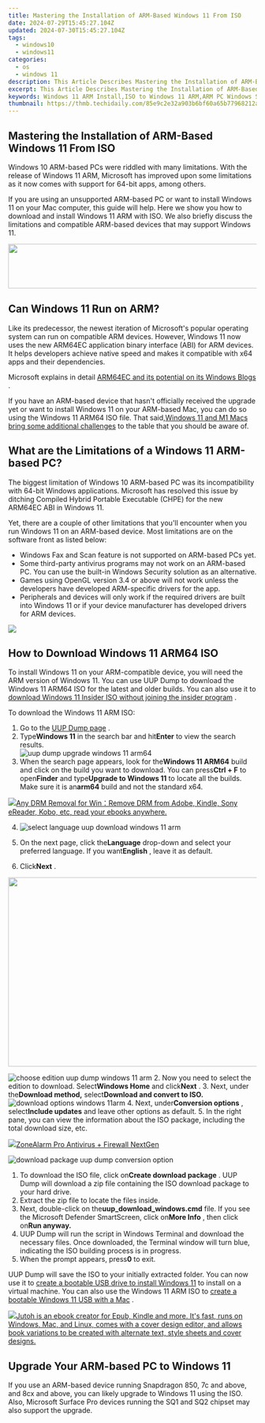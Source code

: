```yaml
---
title: Mastering the Installation of ARM-Based Windows 11 From ISO
date: 2024-07-29T15:45:27.104Z
updated: 2024-07-30T15:45:27.104Z
tags:
  - windows10
  - windows11
categories:
  - os
  - windows 11
description: This Article Describes Mastering the Installation of ARM-Based Windows 11 From ISO
excerpt: This Article Describes Mastering the Installation of ARM-Based Windows 11 From ISO
keywords: Windows 11 ARM Install,ISO to Windows 11 ARM,ARM PC Windows Setup,Win11 ARM ISO Installation,Windows 11 for ARM Devices,ARM-Based Win11 ISO Guide,ArM Windows 11 InstallKit
thumbnail: https://thmb.techidaily.com/85e9c2e32a903b6bf60a65b77968212abbcf7690eb44299839f1e9c463cd1ddf.jpg
---
```


## Mastering the Installation of ARM-Based Windows 11 From ISO

 Windows 10 ARM-based PCs were riddled with many limitations. With the release of Windows 11 ARM, Microsoft has improved upon some limitations as it now comes with support for 64-bit apps, among others.

 If you are using an unsupported ARM-based PC or want to install Windows 11 on your Mac computer, this guide will help. Here we show you how to download and install Windows 11 ARM with ISO. We also briefly discuss the limitations and compatible ARM-based devices that may support Windows 11.

<!-- affiliate ads begin -->
<a href="https://united.elfm.net/c/5597632/517826/4704" target="_top" id="517826"><img src="//a.impactradius-go.com/display-ad/4704-517826" border="0" alt="" width="728" height="90"/></a><img height="0" width="0" src="https://united.elfm.net/i/5597632/517826/4704" style="position:absolute;visibility:hidden;" border="0" />
<!-- affiliate ads end -->
## Can Windows 11 Run on ARM?

 Like its predecessor, the newest iteration of Microsoft's popular operating system can run on compatible ARM devices. However, Windows 11 now uses the new ARM64EC application binary interface (ABI) for ARM devices. It helps developers achieve native speed and makes it compatible with x64 apps and their dependencies.

 Microsoft explains in detail [ARM64EC and its potential on its Windows Blogs](https://blogs.windows.com/windowsdeveloper/2021/06/28/announcing-arm64ec-building-native-and-interoperable-apps-for-windows-11-on-arm/) .

 If you have an ARM-based device that hasn't officially received the upgrade yet or want to install Windows 11 on your ARM-based Mac, you can do so using the Windows 11 ARM64 ISO file. That said,[Windows 11 and M1 Macs bring some additional challenges](https://www.makeuseof.com/will-windows-11-work-on-mac/) to the table that you should be aware of.

## What are the Limitations of a Windows 11 ARM-based PC?

 The biggest limitation of Windows 10 ARM-based PC was its incompatibility with 64-bit Windows applications. Microsoft has resolved this issue by ditching Compiled Hybrid Portable Executable (CHPE) for the new ARM64EC ABI in Windows 11.

 Yet, there are a couple of other limitations that you'll encounter when you run Windows 11 on an ARM-based device. Most limitations are on the software front as listed below:

* Windows Fax and Scan feature is not supported on ARM-based PCs yet.
* Some third-party antivirus programs may not work on an ARM-based PC. You can use the built-in Windows Security solution as an alternative.
* Games using OpenGL version 3.4 or above will not work unless the developers have developed ARM-specific drivers for the app.
* Peripherals and devices will only work if the required drivers are built into Windows 11 or if your device manufacturer has developed drivers for ARM devices.

<!-- affiliate ads begin -->
<a href="https://shop.manycam.com/order/checkout.php?PRODS=17728032&QTY=1&AFFILIATE=108875&CART=1"><img src="https://secure.avangate.com/images/merchant/8230bea7d54bcdf99cdfe85cb07313d5/mcaffbanner920x120.png" border="0"></a>
<!-- affiliate ads end -->
## How to Download Windows 11 ARM64 ISO

 To install Windows 11 on your ARM-compatible device, you will need the ARM version of Windows 11\. You can use UUP Dump to download the Windows 11 ARM64 ISO for the latest and older builds. You can also use it to [download Windows 11 Insider ISO without joining the insider program](https://www.makeuseof.com/windows-11-download-insider-iso-without-insider-program/) .

To download the Windows 11 ARM ISO:

1. Go to the [UUP Dump page](https://uupdump.net/) .
2. Type**Windows 11** in the search bar and hit**Enter** to view the search results.  
![uup dump upgrade windows 11 arm64](https://static1.makeuseofimages.com/wordpress/wp-content/uploads/2022/05/uup-dump-upgrade-windows-11-arm64.jpg)
3. When the search page appears, look for the**Windows 11 ARM64** build and click on the build you want to download. You can press**Ctrl + F** to open**Finder** and type**Upgrade to Windows 11** to locate all the builds. Make sure it is an**arm64** build and not the standard x64.
<!-- affiliate ads begin -->
<a href="https://secure.2checkout.com/order/checkout.php?PRODS=4600113&QTY=1&AFFILIATE=108875&CART=1"><img src="https://www.epubor.com/images/drm-removal-feature2.png" border="0">Any DRM Removal for Win：Remove DRM from Adobe, Kindle, Sony eReader, Kobo, etc, read your ebooks anywhere.</a>
<!-- affiliate ads end -->
4. ![select language uup download windows 11 arm](https://static1.makeuseofimages.com/wordpress/wp-content/uploads/2022/05/select-language-uup-download-windows-11-arm-.jpg)
5. On the next page, click the**Language** drop-down and select your preferred language. If you want**English** , leave it as default.

1. Click**Next** .  
<!-- affiliate ads begin -->
<a href="https://ship7com.pxf.io/c/5597632/1509856/17634" target="_top" id="1509856"><img src="//a.impactradius-go.com/display-ad/17634-1509856" border="0" alt="" width="730" height="383"/></a>
<!-- affiliate ads end -->
![choose edition uup dump windows 11 arm](https://static1.makeuseofimages.com/wordpress/wp-content/uploads/2022/05/choose-edition-uup-dump-windows-11-arm.jpg)
2. Now you need to select the edition to download. Select**Windows Home** and click**Next** .
3. Next, under the**Download method,** select**Download and convert to ISO.**  
![download options windows 11arm](https://static1.makeuseofimages.com/wordpress/wp-content/uploads/2022/05/download-options-windows-11arm.jpg)
4. Next, under**Conversion options** , select**Include updates** and leave other options as default.
5. In the right pane, you can view the information about the ISO package, including the total download size, etc.  
<!-- affiliate ads begin -->
<a href="https://estore.zonealarm.com/order/checkout.php?PRODS=38658749&QTY=1&AFFILIATE=108875&CART=1"><img src="https://sc1.checkpoint.com/sc1/za/images/boxes/pa_500.png" border="0">ZoneAlarm Pro Antivirus + Firewall NextGen</a>
<!-- affiliate ads end -->
![download package uup dump conversion option](https://static1.makeuseofimages.com/wordpress/wp-content/uploads/2022/05/download-package-uup-dump-conversion-option.jpg)

1. To download the ISO file, click on**Create download package** . UUP Dump will download a zip file containing the ISO download package to your hard drive.
2. Extract the zip file to locate the files inside.
3. Next, double-click on the**uup\_download\_windows.cmd** file. If you see the Microsoft Defender SmartScreen, click on**More Info** , then click on**Run anyway.**
4. UUP Dump will run the script in Windows Terminal and download the necessary files. Once downloaded, the Terminal window will turn blue, indicating the ISO building process is in progress.
5. When the prompt appears, press**0** to exit.

 UUP Dump will save the ISO to your initially extracted folder. You can now use it to [create a bootable USB drive to install Windows 11](https://www.makeuseof.com/windows-11-create-bootable-usb-drive/) to install on a virtual machine. You can also use the Windows 11 ARM ISO to [create a bootable Windows 11 USB with a Mac](https://www.makeuseof.com/how-to-make-a-bootable-windows-11-usb-on-mac/) .

<!-- affiliate ads begin -->
<a href="https://secure.2checkout.com/order/checkout.php?PRODS=4694919&QTY=1&AFFILIATE=108875&CART=1"><img src="https://secure.avangate.com/images/merchant/bccefcc1b1eee9eca3ae4f5c1a281482/products/jutoh-logo-1200x1600.jpg" border="0">Jutoh is an ebook creator for Epub, Kindle and more. It's fast, runs on Windows, Mac, and Linux, comes with a cover design editor, and allows book variations to be created with alternate text, style sheets and cover designs. </a>
<!-- affiliate ads end -->
## Upgrade Your ARM-based PC to Windows 11

 If you use an ARM-based device running Snapdragon 850, 7c and above, and 8cx and above, you can likely upgrade to Windows 11 using the ISO. Also, Microsoft Surface Pro devices running the SQ1 and SQ2 chipset may also support the upgrade.

<ins class="adsbygoogle"
     style="display:block"
     data-ad-format="autorelaxed"
     data-ad-client="ca-pub-7571918770474297"
     data-ad-slot="1223367746"></ins>



<ins class="adsbygoogle"
     style="display:block"
     data-ad-client="ca-pub-7571918770474297"
     data-ad-slot="8358498916"
     data-ad-format="auto"
     data-full-width-responsive="true"></ins>






